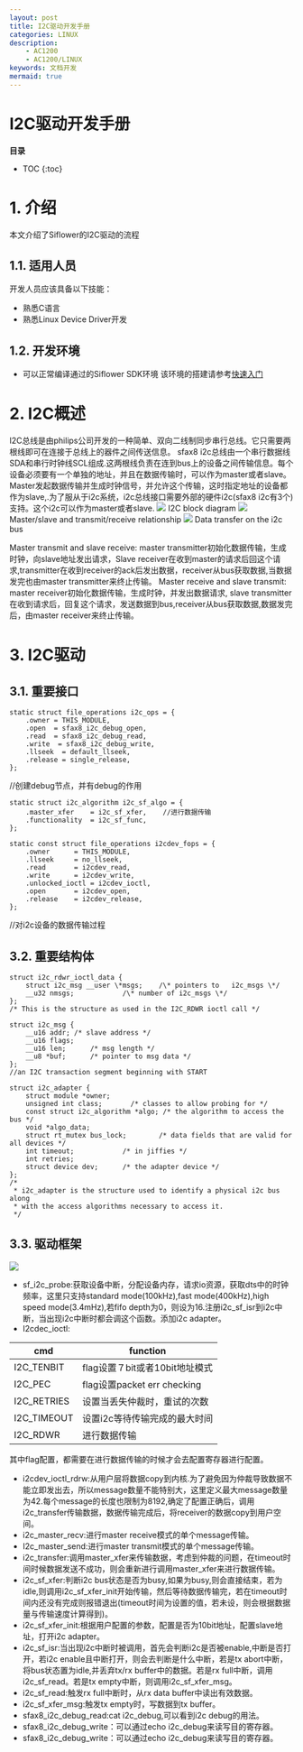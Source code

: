 ```yaml
---
layout: post
title: I2C驱动开发手册
categories: LINUX
description:
	- AC1200
	- AC1200/LINUX
keywords: 文档开发
mermaid: true
---
```

# I2C驱动开发手册

**目录**
* TOC
{:toc}

# 1. 介绍
本文介绍了Siflower的I2C驱动的流程
## 1.1. 适用人员
开发人员应该具备以下技能：
- 熟悉C语言
- 熟悉Linux Device Driver开发

## 1.2. 开发环境
- 可以正常编译通过的Siflower SDK环境
  该环境的搭建请参考[快速入门](https://bingchunjin.github.io/jbctest.github.io//2020/08/05/quick_start)

# 2. I2C概述

I2C总线是由philips公司开发的一种简单、双向二线制同步串行总线。它只需要两根线即可在连接于总线上的器件之间传送信息。
sfax8 i2c总线由一个串行数据线SDA和串行时钟线SCL组成.这两根线负责在连到bus上的设备之间传输信息。每个设备必须要有一个单独的地址，并且在数据传输时，可以作为master或者slave。Master发起数据传输并生成时钟信号，并允许这个传输，这时指定地址的设备都作为slave,.为了服从于i2c系统，i2c总线接口需要外部的硬件i2c(sfax8 i2c有3个)支持。这个i2c可以作为master或者slave.
![](/assets/images/bsp/i2c_1.png)
I2C block diagram
![](/assets/images/bsp/i2c_2.png)
Master/slave and transmit/receive relationship
![](/assets/images/bsp/i2c_3.png)
Data transfer on the i2c bus

Master transmit and slave receive: master transmitter初始化数据传输，生成时钟，向slave地址发出请求，Slave receiver在收到master的请求后回这个请求,transmitter在收到receiver的ack后发出数据，receiver从bus获取数据,当数据发完也由master transmitter来终止传输。
Master receive and slave transmit: master receiver初始化数据传输，生成时钟，并发出数据请求, slave transmitter在收到请求后，回复这个请求，发送数据到bus,receiver从bus获取数据,数据发完后，由master receiver来终止传输。

# 3. I2C驱动

## 3.1. 重要接口

	static struct file_operations i2c_ops = {
	    .owner = THIS_MODULE,
	    .open  = sfax8_i2c_debug_open,
	    .read  = sfax8_i2c_debug_read,
	    .write  = sfax8_i2c_debug_write,
	    .llseek  = default_llseek,
	    .release = single_release,
	};
//创建debug节点，并有debug的作用

	static struct i2c_algorithm i2c_sf_algo = {
	    .master_xfer    = i2c_sf_xfer,    //进行数据传输
	    .functionality  = i2c_sf_func,
	};

	static const struct file_operations i2cdev_fops = {
	    .owner      = THIS_MODULE,
	    .llseek     = no_llseek,
	    .read       = i2cdev_read,
	    .write      = i2cdev_write,
	    .unlocked_ioctl = i2cdev_ioctl,
	    .open       = i2cdev_open,
	    .release    = i2cdev_release,
	};
//对i2c设备的数据传输过程

## 3.2. 重要结构体

	struct i2c_rdwr_ioctl_data {
	    struct i2c_msg __user \*msgs;    /\* pointers to   i2c_msgs \*/
	    __u32 nmsgs;            /\* number of i2c_msgs \*/
	};
	/* This is the structure as used in the I2C_RDWR ioctl call */

	struct i2c_msg {
	    __u16 addr; /* slave address */
	    __u16 flags;
	    __u16 len;      /* msg length */
	    __u8 *buf;      /* pointer to msg data */
	};
	//an I2C transaction segment beginning with START

	struct i2c_adapter {
	    struct module *owner;
	    unsigned int class;       /* classes to allow probing for */
	    const struct i2c_algorithm *algo; /* the algorithm to access the bus */
	    void *algo_data;
	    struct rt_mutex bus_lock;        /* data fields that are valid for all devices */
	    int timeout;            /* in jiffies */
	    int retries;
	    struct device dev;      /* the adapter device */
	};
	/*
	 * i2c_adapter is the structure used to identify a physical i2c bus along
	 * with the access algorithms necessary to access it.
	 */

## 3.3. 驱动框架

![](/assets/images/bsp/i2c_4.png)
- sf\_i2c\_probe:获取设备中断，分配设备内存，请求io资源，获取dts中的时钟频率，这里只支持standard mode(100kHz),fast mode(400kHz),high speed mode(3.4mHz),若fifo depth为0，则设为16.注册i2c\_sf\_isr到i2c中断，当出现i2c中断时都会调这个函数。添加i2c adapter。
- I2cdec\_ioctl:

| cmd | function |
| --- | -------- |
| I2C\_TENBIT | flag设置７bit或者10bit地址模式 |
| I2C\_PEC | flag设置packet err checking |
| I2C\_RETRIES | 设置当丢失仲裁时，重试的次数 |
| I2C\_TIMEOUT | 设置i2c等待传输完成的最大时间 |
| I2C\_RDWR | 进行数据传输 |
其中flag配置，都需要在进行数据传输的时候才会去配置寄存器进行配置。

- i2cdev\_ioctl\_rdrw:从用户层将数据copy到内核.为了避免因为仲裁导致数据不能立即发出去，所以message数量不能特别大，这里定义最大message数量为42.每个message的长度也限制为8192,确定了配置正确后，调用i2c\_transfer传输数据，数据传输完成后，将receiver的数据copy到用户空间。
- i2c\_master\_recv:进行master receive模式的单个message传输。
- I2c\_master\_send:进行master transmit模式的单个message传输。
- i2c\_transfer:调用master\_xfer来传输数据，考虑到仲裁的问题，在timeout时间时候数据发送不成功，则会重新进行调用master\_xfer来进行数据传输。
- i2c\_sf\_xfer:判断i2c bus状态是否为busy,如果为busy,则会直接结束，若为idle,则调用i2c\_sf\_xfer\_init开始传输，然后等待数据传输完，若在timeout时间内还没有完成则报错退出(timeout时间为设置的值，若未设，则会根据数据量与传输速度计算得到)。
- i2c\_sf\_xfer\_init:根据用户配置的参数，配置是否为10bit地址，配置slave地址，打开i2c adapter。
- i2c\_sf\_isr:当出现i2c中断时被调用，首先会判断i2c是否被enable,中断是否打开，若i2c enable且中断打开，则会去判断是什么中断，若是tx abort中断，将bus状态置为idle,并丢弃tx/rx buffer中的数据。若是rx full中断，调用i2c\_sf\_read。若是tx empty中断，则调用i2c\_sf\_xfer\_msg。
- i2c\_sf\_read:触发rx full中断时，从rx data buffer中读出有效数据。
- i2c\_sf\_xfer\_msg:触发tx empty时，写数据到tx buffer。
- sfax8\_i2c\_debug\_read:cat i2c\_debug,可以看到i2c debug的用法。
- sfax8\_i2c\_debug\_write：可以通过echo i2c\_debug来读写目的寄存器。
- sfax8_i2c_debug_write：可以通过echo i2c_debug来读写目的寄存器。
